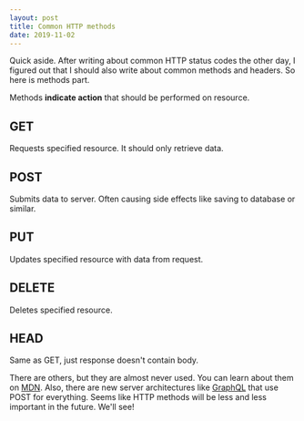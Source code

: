 ```yaml
---
layout: post
title: Common HTTP methods
date: 2019-11-02
---
```


Quick aside. After writing about common HTTP status codes the other day, I figured out that I should also write about common methods and headers. So here is methods part.

Methods **indicate action** that should be performed on resource.

## GET

Requests specified resource. It should only retrieve data.

## POST

Submits data to server. Often causing side effects like saving to database or similar.

## PUT

Updates specified resource with data from request.

## DELETE

Deletes specified resource.

## HEAD

Same as GET, just response doesn't contain body.

There are others, but they are almost never used. You can learn about them on [MDN](https://developer.mozilla.org/en-US/docs/Web/HTTP/Methods).
Also, there are new server architectures like [GraphQL](https://graphql.org/) that use POST for everything. Seems like HTTP methods will be less and less important in the future. We'll see!
